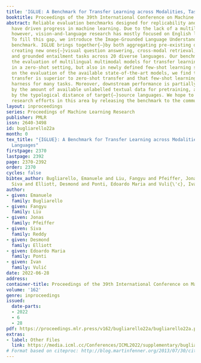 ```yaml
---
title: 'IGLUE: A Benchmark for Transfer Learning across Modalities, Tasks, and Languages'
booktitle: Proceedings of the 39th International Conference on Machine Learning
abstract: Reliable evaluation benchmarks designed for replicability and comprehensiveness
  have driven progress in machine learning. Due to the lack of a multilingual benchmark,
  however, vision-and-language research has mostly focused on English language tasks.
  To fill this gap, we introduce the Image-Grounded Language Understanding Evaluation
  benchmark. IGLUE brings together{—}by both aggregating pre-existing datasets and
  creating new ones{—}visual question answering, cross-modal retrieval, grounded reasoning,
  and grounded entailment tasks across 20 diverse languages. Our benchmark enables
  the evaluation of multilingual multimodal models for transfer learning, not only
  in a zero-shot setting, but also in newly defined few-shot learning setups. Based
  on the evaluation of the available state-of-the-art models, we find that translate-test
  transfer is superior to zero-shot transfer and that few-shot learning is hard to
  harness for many tasks. Moreover, downstream performance is partially explained
  by the amount of available unlabelled textual data for pretraining, and only weakly
  by the typological distance of target{–}source languages. We hope to encourage future
  research efforts in this area by releasing the benchmark to the community.
layout: inproceedings
series: Proceedings of Machine Learning Research
publisher: PMLR
issn: 2640-3498
id: bugliarello22a
month: 0
tex_title: "{IGLUE}: A Benchmark for Transfer Learning across Modalities, Tasks, and
  Languages"
firstpage: 2370
lastpage: 2392
page: 2370-2392
order: 2370
cycles: false
bibtex_author: Bugliarello, Emanuele and Liu, Fangyu and Pfeiffer, Jonas and Reddy,
  Siva and Elliott, Desmond and Ponti, Edoardo Maria and Vuli{\'c}, Ivan
author:
- given: Emanuele
  family: Bugliarello
- given: Fangyu
  family: Liu
- given: Jonas
  family: Pfeiffer
- given: Siva
  family: Reddy
- given: Desmond
  family: Elliott
- given: Edoardo Maria
  family: Ponti
- given: Ivan
  family: Vulić
date: 2022-06-28
address:
container-title: Proceedings of the 39th International Conference on Machine Learning
volume: '162'
genre: inproceedings
issued:
  date-parts:
  - 2022
  - 6
  - 28
pdf: https://proceedings.mlr.press/v162/bugliarello22a/bugliarello22a.pdf
extras:
- label: Other Files
  link: https://media.icml.cc/Conferences/ICML2022/supplementary/bugliarello22a-supp.zip
# Format based on citeproc: http://blog.martinfenner.org/2013/07/30/citeproc-yaml-for-bibliographies/
---
```

